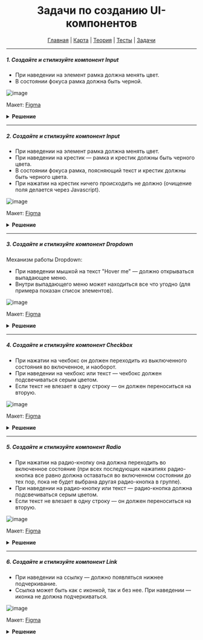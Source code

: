 <div align="center">

# Задачи по созданию UI-компонентов

[Главная](https://github.com/dollaween/junior-roadmap/)
|
[Карта](/roadmap/README.md)
|
[Теория](/theory/README.md)
|
[Тесты](/tests/README.md)
|
[Задачи](/tasks/README.md)

</div>

---

##### 1. Создайте и стилизуйте компонент Input

- При наведении на элемент рамка должна менять цвет.
- В состоянии фокуса рамка должна быть черной.

![image](https://user-images.githubusercontent.com/48933270/123074398-eb331400-d41f-11eb-9846-438b07a09996.png)

Макет: [Figma](https://www.figma.com/file/PnnS2RDlKkxS20vZGoKTRy/Tasks?node-id=188%3A1)

<details><summary><b>Решение</b></summary>
<p>

```html
<input class="input" type="text" placeholder="Enter your login..">
```

```css
.input {
  width: 240px;
  font-size: 14px;
  padding: 8px 10px;
  border-radius: 4px;
  border: 1px solid #bfbfbf;
  cursor: pointer;
  outline: none;
}

.input:hover,
.input:focus {
  border-color: #000;
}

.input::placeholder {
  color: #bfbfbf;
}
```

</p>
</details>

---

##### 2. Создайте и стилизуйте компонент Input

- При наведении на элемент рамка должна менять цвет.
- При наведении на крестик — рамка и крестик должны быть черного цвета.
- В состоянии фокуса рамка, поясняющий текст и крестик должны быть черного цвета.
- При нажатии на крестик ничего происходить не должно (очищение поля делается через Javascript).

![image](https://user-images.githubusercontent.com/48933270/123079444-a067cb00-d424-11eb-9abd-302ee765ad35.png)

Макет: [Figma](https://www.figma.com/file/PnnS2RDlKkxS20vZGoKTRy/Tasks?node-id=188%3A2)

<details><summary><b>Решение</b></summary>
<p>

```html
<label class="input">
  <p class="input__label">Optional label</p>
  <div class="input__container">
    <input class="input__field" type="text" placeholder="Enter your login..">
    <svg class="input__clear-button" viewBox="0 0 20 20">
      <path d="M5.34119 4.57509C5.12965 4.36356 4.78669 4.36356 4.57515 4.57509C4.36362 4.78663 4.36362 5.12959 4.57515 5.34113L9.234 9.99997L4.65887 14.5751C4.44734 14.7866 4.44734 15.1296 4.65887 15.3411C4.87041 15.5527 5.21337 15.5527 5.42491 15.3411L10 10.766L14.5752 15.3411C14.7867 15.5527 15.1297 15.5527 15.3412 15.3411C15.5527 15.1296 15.5527 14.7866 15.3412 14.5751L10.7661 9.99997L15.4249 5.34113C15.6364 5.12959 15.6364 4.78663 15.4249 4.57509C15.2134 4.36356 14.8704 4.36356 14.6589 4.57509L10 9.23394L5.34119 4.57509Z" />
    </svg>
  </div>
</label>

```

```css
.input {
  cursor: pointer;
}

.input:focus-within .input__label {
  color: #000;
}

.input:focus-within .input__clear-button {
  fill: #000;
}

.input__label,
.input__field {
  font-size: 14px;
  line-height: 16px;
}

.input__label {
  margin-bottom: 4px;
  color: #bfbfbf;
}

.input__container {
  width: 240px;
  display: flex;
  align-items: center;
  padding: 4px 10px;
  box-sizing: border-box;
  border: 1px solid #bfbfbf;
  border-radius: 4px;
}

.input__container:hover,
.input__container:focus-within {
  border-color: #000;
}

.input__field {
  flex-grow: 1;
  padding: 0;
  border: none;
  outline: none;
  cursor: pointer;
}

.input__field::placeholder {
  color: #bfbfbf;
}

.input__clear-button {
  width: 24px;
  height: 24px;
  fill: #bfbfbf;
}

.input__clear-button:hover {
  fill: #000;
}
```

</p>
</details>

---

##### 3. Создайте и стилизуйте компонент Dropdown

Механизм работы Dropdown:
- При наведении мышкой на текст "Hover me" — должно открываться выпадающее меню.
- Внутри выпадающего меню может находиться все что угодно (для примера показан список элементов).

![image](https://user-images.githubusercontent.com/48933270/123455872-dfe01400-d5ea-11eb-90c9-22d3d231c874.png)

Макет: [Figma](https://www.figma.com/file/PnnS2RDlKkxS20vZGoKTRy/Tasks?node-id=188%3A3)

<details><summary><b>Решение</b></summary>
<p>

```html
<div class="dropdown">
  <div class="dropdown__trigger">
    <span>Hover me</span>
    <svg width="20" height="20" viewBox="0 0 24 24" fill="none" xmlns="http://www.w3.org/2000/svg">
      <path d="M5.11972 8.56009C5.11972 8.38009 5.18972 8.21009 5.32972 8.08009C5.59972 7.84009 6.00972 7.86009 6.24972 8.12009L11.99 14.4892L17.54 8.08006C17.78 7.81006 18.19 7.80006 18.46 8.04006C18.72 8.28006 18.74 8.69006 18.5 8.96006L12.51 15.8592C12.23 16.1692 11.75 16.1692 11.47 15.8592L5.28972 9.00009C5.16972 8.87009 5.11972 8.72009 5.11972 8.56009Z" fill="black"/>
    </svg>
  </div>
  <div class="dropdown__menu">
    <ul class="dropdown__list">
      <li class="dropdown__item">Element 1</li>
      <li class="dropdown__item">Element 2</li>
      <li class="dropdown__item">Element 3</li>
      <li class="dropdown__item">Element 4</li>
    </ul>
  </div>
</div>
```

```css
body {
  font-family: Arial, sans-serif;
  font-size: 14px;
  line-height: 20px;
}

.dropdown {
  position: relative;
}

.dropdown:hover .dropdown__menu {
  opacity: 1;
  pointer-events: auto;
}

.dropdown__trigger {
  display: flex;
  cursor: default;
}

.dropdown__menu {
  position: absolute;
  top: 100%;
  left: 0;
  width: 150px;
  padding: 10px;
  border-radius: 4px;
  box-shadow: 0 4px 10px rgba(0, 0, 0, .2);
  opacity: 0;
  pointer-events: none;
}

.dropdown__item {
  margin-bottom: 4px;
}

.dropdown__item:last-child {
  margin-bottom: 0;
}
```

</p>
</details>

---

##### 4. Создайте и стилизуйте компонент Checkbox

- При нажатии на чекбокс он должен переходить из выключенного состояния во включенное, и наоборот.
- При наведении на чекбокс или текст — чекбокс должен подсвечиваться серым цветом.
- Если текст не влезает в одну строку — он должен переноситься на вторую.

![image](https://user-images.githubusercontent.com/48933270/123470786-8a613280-d5fd-11eb-9db8-94ce1ff8a3f1.png)

Макет: [Figma](https://www.figma.com/file/PnnS2RDlKkxS20vZGoKTRy/Tasks?node-id=188%3A4)

<details><summary><b>Решение</b></summary>
<p>

  Проблема стандартного чекбокса `<input type="checkbox">` в том, что он крайне ограничен в стилизации (например, ему нельзя задать значения `background-color` или `border`).

  Для обхода ограничений чекбокса, нам нужно создать его заменитель и работать с ним. В качестве заменителя в примере создан элемент `.checkbox__icon-box`. Его мы и будем стилизовать отталкиваясь от псевдокласса `:checked` оригинального чекбокса.

```html
<label class="checkbox">
  <input class="checkbox__input" type="checkbox">
  <span class="checkbox__icon-box">
    <svg class="checkbox__icon" viewBox="3 3 18 18">
      <path d="M10.2118 15.7333C10.6014 16.0996 11.2413 16.0865 11.617 15.7071L17.766 9.4281C18.0999 9.0749 18.0721 8.53857 17.7104 8.22462C17.3487 7.91067 16.7644 7.92375 16.4305 8.27694L10.8796 13.9542L7.54075 10.8147C7.19295 10.4877 6.60865 10.4877 6.26085 10.8147C5.91305 11.1417 5.91305 11.6912 6.26085 12.0182L10.2118 15.7333Z"/>
    </svg>
  </span>
  <span class="checkbox__text">Example text</span>
</label>
```

```css
.checkbox {
  position: relative;
  display: inline-flex;
  align-items: center;
  cursor: pointer;
}

.checkbox:hover .checkbox__icon-box {
  background: #d9d9d9;
}

.checkbox__input {
  position: absolute;
  width: 0;
  height: 0;
  margin: 0;
  visibility: hidden;
  pointer-events: none;
}

.checkbox__input:checked + .checkbox__icon-box {
  background: #fa8c16;
  border-color: #fa8c16;
}
.checkbox__input:checked + .checkbox__icon-box .checkbox__icon {
  fill: white;
}

.checkbox__icon-box {
  width: 14px;
  height: 14px;
  display: flex;
  align-items: center;
  flex-shrink: 0;
  border: 1px solid #000;
  border-radius: 2px;
}

.checkbox__icon {
  width: 14px;
  height: 14px;
  fill: transparent;
}

.checkbox__text {
  margin-left: 4px;
}
```

</p>
</details>

---

##### 5. Создайте и стилизуйте компонент Radio

- При нажатии на радио-кнопку она должна переходить во включенное состояние (при всех последующих нажатиях радио-кнопка все равно должна оставаться во включенном состоянии до тех пор, пока не будет выбрана другая радио-кнопка в группе).
- При наведении на радио-кнопку или текст — радио-кнопка должна подсвечиваться серым цветом.
- Если текст не влезает в одну строку — он должен переноситься на вторую.

![image](https://user-images.githubusercontent.com/48933270/123470690-70bfeb00-d5fd-11eb-9898-5a416332f273.png)

Макет: [Figma](https://www.figma.com/file/PnnS2RDlKkxS20vZGoKTRy/Tasks?node-id=188%3A5)

<details><summary><b>Решение</b></summary>
<p>
  
  Проблемы стандартных радио-кнопок `<input type="radio">` те же, что и у стандартных чекбоксов — ограниченная стилизация. И решение этой проблемы аналогичное — добавление заменителя (в примере это `.radio__icon-box`).

```html
<label class="radio">
  <input class="radio__input" type="radio">
  <span class="radio__icon-box"></span>
  <span class="radio__text">Example text</span>
</label>
```

```css
.radio {
  position: relative;
  display: inline-flex;
  align-items: center;
  cursor: pointer;
}

.radio:hover .radio__icon-box {
  background: #d9d9d9;
}

.radio__input {
  position: absolute;
  width: 0;
  height: 0;
  margin: 0;
  visibility: hidden;
  pointer-events: none;
}

.radio__input:checked + .radio__icon-box {
  border-color: #fa8c16;
  background: white;
}

.radio__input:checked + .radio__icon-box:after {
  background: #fa8c16;
}

.radio__icon-box {
  position: relative;
  width: 16px;
  height: 16px;
  display: flex;
  align-items: center;
  flex-shrink: 0;
  box-sizing: border-box;
  border: 1px solid #000;
  border-radius: 50%;
}

.radio__icon-box:after {
  position: absolute;
  content: '';
  width: 10px;
  height: 10px;
  left: 50%;
  top: 50%;
  transform: translate(-50%, -50%);
  background: transparent;
  border-radius: 50%;
}

.radio__text {
  margin-left: 4px;
}
```

</p>
</details>

---

##### 6. Создайте и стилизуйте компонент Link

- При наведении на ссылку — должно появляться нижнее подчеркивание.
- Ссылка может быть как с иконкой, так и без нее. При наведении — иконка не должна подчеркиваться.

![image](https://user-images.githubusercontent.com/48933270/123479611-db772380-d609-11eb-8320-9639a64790de.png)

Макет: [Figma](https://www.figma.com/file/PnnS2RDlKkxS20vZGoKTRy/Tasks?node-id=188%3A6)

<details><summary><b>Решение</b></summary>
<p>

  Пользовательское подчеркивание можно добавить через `border-bottom`. Важно отметить, что корректно переноситься на несколько строк может только `display: inline` элемент (`inline-block` может быть перенесен только целиком).

  Элемент `.link__text` специально обернут в элемент `.link__text-wrapper`, потому что дочерние элементы флексбокса не могут быть `inline`, а для реализации подчеркивания нам нужен именно `inline` элемент.
  
```html
<a class="link" href="#">
  <span class="link__text-wrapper">
    <span class="link__text">Example text</span>
  </span>
  <svg class="link__icon" viewBox="0 0 24 24">
    <path d="M11.02 18.1482C11.15 18.2882 11.32 18.3582 11.5 18.3582C11.66 18.3582 11.81 18.3082 11.94 18.1882L17.98 12.6982C18.29 12.4182 18.29 11.9382 17.98 11.6582L11.94 6.16817C11.67 5.92817 11.26 5.94817 11.02 6.20817C10.78 6.47817 10.79 6.88817 11.06 7.12817L15.8956 11.5282H5C4.64101 11.5282 4.35 11.8192 4.35 12.1782C4.35 12.5372 4.64101 12.8282 5 12.8282H15.8956L11.06 17.2282C10.8 17.4682 10.78 17.8782 11.02 18.1482Z" />
  </svg>
</a>
```

```css
.link {
  display: inline-flex;
  align-items: center;
  color: #1890ff;
  text-decoration: none;
}

.link:hover {
  color: #096dd9;
}

.link:hover .link__text {
  border-color: #0050b3;
}

.link:hover .link__icon {
  fill: #0050b3;
}

.link__text {
  border-bottom: 1px solid transparent;
}

.link__icon {
  width: 20px;
  height: 20px;
  flex-shrink: 0;
  fill: #1890ff;
  margin-left: 4px;
}
```

</p>
</details>

